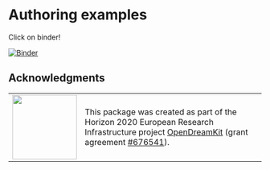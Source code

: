 # Authoring examples

Click on binder!

[![Binder](https://mybinder.org/badge_logo.svg)](https://mybinder.org/v2/gh/OpenDreamKit/authoring_cookie_cutter/master)


## Acknowledgments

<table class="none">
<tr>
<td>
  <img src="http://opendreamkit.org/public/logos/Flag_of_Europe.svg" width="128">
</td>
<td>
  This package was created as part of the Horizon 2020 European
  Research Infrastructure project
  <a href="https://opendreamkit.org/">OpenDreamKit</a>
  (grant agreement <a href="https://opendreamkit.org/">#676541</a>).
</td>
</tr>
</table>
